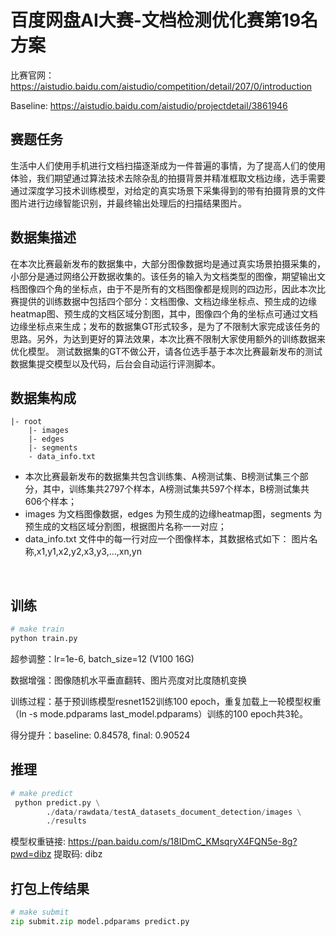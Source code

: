 # 百度网盘AI大赛-文档检测优化赛第19名方案



比赛官网： https://aistudio.baidu.com/aistudio/competition/detail/207/0/introduction

Baseline: https://aistudio.baidu.com/aistudio/projectdetail/3861946

## 赛题任务

生活中人们使用手机进行文档扫描逐渐成为一件普遍的事情，为了提高人们的使用体验，我们期望通过算法技术去除杂乱的拍摄背景并精准框取文档边缘，选手需要通过深度学习技术训练模型，对给定的真实场景下采集得到的带有拍摄背景的文件图片进行边缘智能识别，并最终输出处理后的扫描结果图片。



## 数据集描述

在本次比赛最新发布的数据集中，大部分图像数据均是通过真实场景拍摄采集的，小部分是通过网络公开数据收集的。该任务的输入为文档类型的图像，期望输出文档图像四个角的坐标点，由于不是所有的文档图像都是规则的四边形，因此本次比赛提供的训练数据中包括四个部分：文档图像、文档边缘坐标点、预生成的边缘heatmap图、预生成的文档区域分割图，其中，图像四个角的坐标点可通过文档边缘坐标点来生成；发布的数据集GT形式较多，是为了不限制大家完成该任务的思路。另外，为达到更好的算法效果，本次比赛不限制大家使用额外的训练数据来优化模型。
测试数据集的GT不做公开，请各位选手基于本次比赛最新发布的测试数据集提交模型以及代码，后台会自动运行评测脚本。



## 数据集构成

```
|- root
    |- images
    |- edges
    |- segments
    - data_info.txt
```

- 本次比赛最新发布的数据集共包含训练集、A榜测试集、B榜测试集三个部分，其中，训练集共2797个样本，A榜测试集共597个样本，B榜测试集共606个样本；
- images 为文档图像数据，edges 为预生成的边缘heatmap图，segments 为预生成的文档区域分割图，根据图片名称一一对应；
- data_info.txt 文件中的每一行对应一个图像样本，其数据格式如下： 图片名称,x1,y1,x2,y2,x3,y3,…,xn,yn

 

## 训练



```python
# make train
python train.py
```

超参调整：lr=1e-6, batch_size=12 (V100 16G)

数据增强：图像随机水平垂直翻转、图片亮度对比度随机变换

训练过程：基于预训练模型resnet152训练100 epoch，重复加载上一轮模型权重（ln -s mode.pdparams last_model.pdparams）训练的100 epoch共3轮。

得分提升：baseline: 0.84578, final: 0.90524



## 推理

```python
# make predict
 python predict.py \
        ./data/rawdata/testA_datasets_document_detection/images \
        ./results
```

模型权重链接: https://pan.baidu.com/s/18IDmC_KMsqryX4FQN5e-8g?pwd=dibz 提取码: dibz 



## 打包上传结果



```python
# make submit
zip submit.zip model.pdparams predict.py
```

